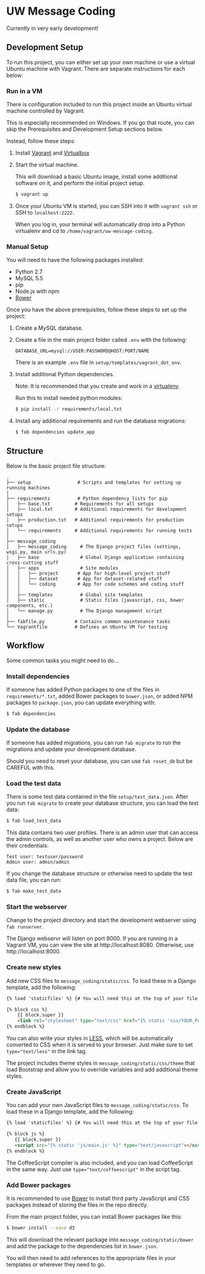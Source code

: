 UW Message Coding
=========

Currently in very early development!


Development Setup
-----------------

To run this project, you can either set up your own machine or
use a virtual Ubuntu machine with Vagrant.
There are separate instructions for each below:


### Run in a VM

There is configuration included to run this project
inside an Ubuntu virtual machine controlled by Vagrant.

This is especially recommended on Windows.
If you go that route, you can skip the Prerequisites and Development Setup
sections below.

Instead, follow these steps:

1. Install [Vagrant](https://www.vagrantup.com/downloads.html) and [Virtualbox](https://www.virtualbox.org/wiki/Downloads)

2. Start the virtual machine.

   This will download a basic Ubuntu image, install
   some additional software on it, and perform the initial project setup.

   ```bash
   $ vagrant up
   ```

3. Once your Ubuntu VM is started, you can SSH into it with `vagrant ssh`
   or SSH to `localhost:2222`.

   When you log in, your terminal will automatically drop into
   a Python virtualenv and cd to `/home/vagrant/uw-message-coding`.


### Manual Setup

You will need to have the following packages installed:

- Python 2.7
- MySQL 5.5
- pip
- Node.js with npm
- [Bower](http://bower.io/)

Once you have the above prerequisites, follow these steps
to set up the project:

1. Create a MySQL database.

2. Create a file in the main project folder
   called `.env` with the following:

   ```
   DATABASE_URL=mysql://USER:PASSWORD@HOST:PORT/NAME
   ```

   There is an example `.env` file in `setup/templates/vagrant_dot_env`.

3. Install additional Python dependencies.

   Note: It is recommended that you create and work in
   a [virtualenv](http://docs.python-guide.org/en/latest/dev/virtualenvs/).

   Run this to install needed python modules:

   ```bash
   $ pip install -r requirements/local.txt
   ```

4. Install any additional requirements and run the database migrations:

   ```bash
   $ fab dependencies update_app
   ```

Structure
---------

Below is the basic project file structure:

```
.
├── setup                 # Scripts and templates for setting up running machines
│
├── requirements          # Python dependency lists for pip
│   ├── base.txt         # Requirements for all setups
│   ├── local.txt        # Additional requirements for development setups
│   ├── production.txt   # Additional requirements for production setups
│   └── requirements     # Additional requirements for running tests
│
├── message_coding
│   ├── message_coding     # The Django project files (settings, wsgi.py, main urls.py)
│   ├── base               # Global Django application containing cross-cutting stuff
│   ├── apps               # Site modules
│   │   ├── project       # App for high-level project stuff
│   │   ├── dataset       # App for dataset-related stuff
│   │   └── coding        # App for code schemes and coding stuff
│   │
│   ├── templates          # Global site templates
│   ├── static             # Static files (javascript, css, bower components, etc.)
│   └── manage.py          # The Django management script
│
├── fabfile.py           # Contains common maintenance tasks
└── Vagrantfile          # Defines an Ubuntu VM for testing
```

Workflow
--------

Some common tasks you might need to do...


### Install dependencies

If someone has added Python packages to one of the files in
`requirements/*.txt`, added Bower packages to `bower.json`,
or added NPM packages to `package.json`, you can
update everything with:

```bash
$ fab dependencies
```


### Update the database

If someone has added migrations, you can
run `fab migrate` to run the migrations and update your
development database.

Should you need to reset your database,
you can use `fab reset_db` but be CAREFUL with this.

### Load the test data

There is some test data contained in the file `setup/test_data.json`.
After you run `fab migrate` to create your database structure,
you can load the test data:

```bash
$ fab load_test_data
```

This data contains two user profiles. There is an admin
user that can access the admin controls, as well
as another user who owns a project. Below are their
credentials:

```
Test user: testuser/password
Admin user: admin/admin
```

If you change the database structure or otherwise need to update
the test data file, you can run:

```bash
$ fab make_test_data
```


### Start the webserver

Change to the project directory and start the development
webserver using `fab runserver`.

The Django webservr will listen on port 8000.
If you are running in a Vagrant VM, you can view the site
at http://localhost:8080. Otherwise, use http://localhost:8000.


### Create new styles

Add new CSS files to `message_coding/static/css`.
To load these in a Django template, add the following:

```html
{% load 'staticfiles' %} {# You will need this at the top of your file #}

{% block css %}
    {{ block.super }}
    <link rel="stylesheet" type="text/css" href="{% static 'css/YOUR_PATH_HERE.css' %}">
{% endblock %}
```

You can also write your styles in [LESS](http://lesscss.org),
which will be automatically converted to CSS when it is served to your browser.
Just make sure to set `type="text/less"` in the link tag.

The project includes theme styles in `message_coding/static/css/theme`
that load Bootstrap and allow you to override variables and add additional theme styles.


### Create JavaScript

You can add your own JavaScript files to `message_coding/static/css`.
To load these in a Django template, add the following:

```html
{% load 'staticfiles' %} {# You will need this at the top of your file #}

{% block js %}
   {{ block.super }}
   <script src="{% static 'js/main.js' %}" type="text/javascript"></script>
{% endblock %}
```

The CoffeeScript compiler is also included, and you
can load CoffeeScript in the same way. Just use `type="text/coffeescript"` in
the script tag.


### Add Bower packages

It is recommended to use [Bower](http://bower.io/) to install third party
JavaScript and CSS packages instead of storing the files
in the repo directly.

From the main project folder, you can install
Bower packages like this:

```bash
$ bower install --save d3
```

This will download the relevant package into `message_coding/static/bower`
and add the package to the dependencies list in `bower.json`.

You will then need to add references to the appropriate files
in your templates or wherever they need to go.
